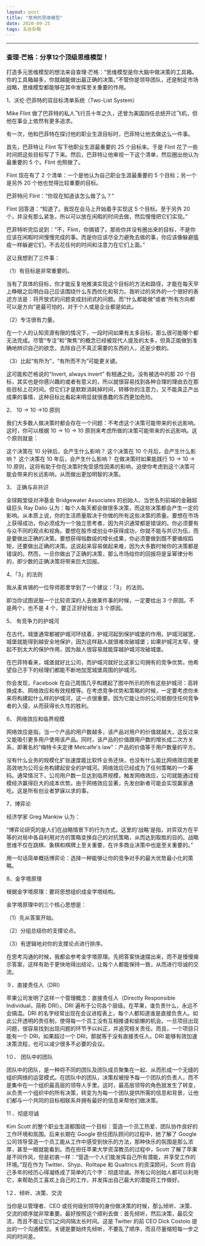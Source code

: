 ```yaml
---
layout: post
title: "常用的思维模型"
date: 2020-09-25 
tags: 五谷杂粮  
---
```


-------------

###  查理·芒格：分享12个顶级思维模型！

打造多元思维模型的想法来自查理·芒格：“思维模型是你大脑中做决策的工具箱。你的工具箱越多，你就越能做出最正确的决策。”不管你是领导团队，还是制定市场战略，思维模型都能够在其中发挥至关重要的作用。

1、沃伦·巴菲特的双目标清单系统（Two-List System）

Mike Flint 做了巴菲特的私人飞行员十年之久，还曾为美国四任总统开过飞机，但他在事业上依然有更多追求。

有一次，他和巴菲特在探讨他的职业生涯目标时，巴菲特让他去做这么一件事。

首先，巴菲特让 Flint 写下他职业生涯最重要的 25 个目标来。于是 Flint 花了一些时间把这些目标写了下来。然后，巴菲特让他审视一下这个清单，然后圈出他认为最重要的 5 个。Flint 也照做了。

Flint 现在有了 2 个清单：一个是他认为自己职业生涯最重要的 5 个目标；另一个是另外 20 个他也觉得比较重要的目标。

巴菲特问 Flint：“你现在知道该怎么做了么？”

Flint 回答道：“知道了。我现在会马上开始着手实现这 5 个目标。至于另外 20 个，并没有那么紧急，所以可以放在闲暇的时间去做，然后慢慢把它们实现。”

巴菲特听完后说到：“不，Flint，你搞错了。那些你并没有圈出来的目标，不是你应该在闲暇时间慢慢完成的事。而是你应该尽全力避免去做的事，你应该像躲避瘟疫一样躲避它们，不去花任何的时间和注意力在它们上面。”

这让我想到了三件事：

（1）有目标是非常重要的。

当有了具体的目标，你才能反复地推演实现这个目标的方法和路径，才能在每天早上睁眼之后明白自己应该围绕什么东西优化和努力。我听过的另外的一个很好的表述方法是：将开放式的问题变成封闭式的问题。而“什么都能做”或者“所有方向都可以是方向”是最可怕的，对于个人或是企业都是如此。

（2）专注很有力量。

在一个人的认知资源有限的情况下，一段时间如果有太多目标，那么很可能哪个都无法完成。尽管“专注”和“聚焦”的概念已经被现代人提及的太多，但真正能做到准确地辨识自己的欲念，去除自己不真正需要的东西的人，还是少数的。

（3）比起“有所为”，“有所而不为”可能更关键。

这可能和芒格说的“Invert, always invert” 有相通之处。没有被选中的那 20 个目标，其实也是你感兴趣的或者有意义的，所以就很容易找到各种合理的理由去在那些目标上花时间。但它们才是默默消耗掉时间，转移你的注意力，又不能真正产出成果的事情，这种目标比看起来明显就很愚蠢的东西更加危险。

2、 10 → 10 →10 原则

我们大多数人做决策时都会存在一个问题：不考虑这个决策可能带来的长远影响。这时，你可以根据 10 → 10 → 10 原则来考虑所做的决策可能带来的长远影响。这个原则就是：

这个决策在 10 分钟后，会产生什么影响？
这个决策在 10 个月后，会产生什么影响？
这个决策在 10 年后，会产生什么影响？
在做决策时如果能践行 10 → 10 → 10 原则，这将有助于你在决策时免受感性因素的影响，迫使你考虑到这个决策可能会带来的长远影响，从而做出更加明智的决策。

3、 正确与非共识

全球殿堂级对冲基金 Bridgewater Associates 的创始人、当世名列前端的金融超级巨头 Ray Dalio 认为：每个人每天都会做很多决策，而这些决策都会产生一定的影响。从本质上说，你的生活质量取决于你做的所有这些决策的质量。要想在市场上获得成功，你必须成为一个独立思考者，因为共识通常都是错误的。你必须要有与众不同的观点和视角。要想在股市或创业中获得成功，你就不能与共识为伍，而是要做出正确的决策。要想获得指数级的增长成果，你必须要做到既不要循规蹈矩，还要做出正确的决策。这说起来容易做起来难，因为大多数时候你的决策都是错误的。然而，一旦你做出了正确的决策，那么市场给你的回报将是呈幂律分布的，即少数的正确决策将带来巨大回报。

4、「3」的法则

我从麦肯锡的一位导师那里学到了一个建议：「3」 的法则。

即当你试图说服一个比较资深的人去做某件事的时候，一定要给出 3 个原因。不是两个，也不是 4 个，要正正好好给出 3 个原因。

5、 有竞争力的护城河

在古代，城堡通常都被护城河环绕着，护城河起到保护城堡的作用。护城河越宽，城堡就能得到越安全地保护，因为这样敌人就很难攻破城堡；如果护城河太窄，便起不到太大的保护作用，因为敌人很容易就能穿越护城河攻破城堡。

在巴菲特看来，城堡就好比公司，而护城河就好比这家公司拥有的竞争优势。他希望自己手下的经理们都能不断地加宽城堡周围的护城河。

你会发现，Facebook 在自己周围几乎构建起了图中所示的所有这些护城河：高转换成本、网络效应和有效规模等。在考虑竞争优势和策略的时候，一定要考虑你未来将构建起什么样的护城河，这一点很重要。因为它能让你的公司抵御住任何竞争者的入侵，从而获得长久性的胜利。

6、 网络效应和临界规模

网络效应是指，当一个产品的用户数越多，该产品对用户的价值就越大，这反过来又能吸引更多用户使用该产品。同时，该产品的价值跟用户数的增长成二次方关系，即著名的“梅特卡夫定律 Metcalfe's law”：产品的价值等于用户数量的平方。

没有什么业务的规模化扩张速度能比软件业务还快，也没有什么能比网络效应能更高效地为公司业务构建起安全的护城河。网络效应已经成为了任何策略的一个筹码。通常情况下，公司用户数一旦达到临界规模，触发网络效应，公司就能通过规模经济赢得巨大的成本优势。由于网络效应显著，先发创新者可能会实现赢家通吃。这是所有创业者梦寐以求的事。

7、博弈论

经济学家 Greg Mankiw 认为：

“博弈论研究的是人们在战略情景下的行为方式。这里的‘战略’是指，对弈双方在平等的对局中各自利用对方的策略变换自己的对抗策略，从而达到取胜的目的。战略思维不仅在跳棋、象棋和棋牌上至关重要，在许多商业决策中也是至关重要的。”

用一句话简单概括博弈论：选择一种能够让你的竞争对手的最大优势最小化的策略。

8、金字塔原理

根据金字塔原理：要将思想组织成金字塔结构。

金字塔原理中的三个核心思想是：

（1）先从答案开始。

（2）分组总结你的支撑论点。

（3）有逻辑地对你的支撑论点进行排序。

在思考沟通的时候，我都会参考金字塔原理。先把答案快速摆出来，而不是慢慢揭示答案，这样有助于更快地得出结论，让每个人都能保持一致，从而进行坦诚的交流。

９、直接责任人（DRI）

苹果公司发明了这样一个管理概念：直接责任人（Directly Responsible Individual，简称 DRI）。DRI 遍布于公司各个层级。在苹果，谁负责什么，永远不会搞混。DRI 的名字经常出现在会议进程表上，每个人都知道谁是直接负责人。如此公开透明的责任制，使得每一个员工没有互相推诿和偷懒的机会。一旦项目出现问题，很容易找到出现问题的环节予以纠正，并追究相关责任。而且，一个项目只能有一个 DRI，如果超过一个 DRI，那就等于没有直接责任人。DRI 能够有效加速决策流程，也可以减少很多不必要的会议。

1０、 团队中的团队

团队中的团队，是一种将不同的团队及团队成员聚集在一起、从而形成一个无缝的组织网络的运营模式。在团队中的团队，决策权被授予每一个团队的负责人，而不是集中在一个组织最高层的领导人手里。这时，最高层领导的角色就发生了转变，从负责一个组织中的所有决策，转变为为每一个团队提供所需的信息和背景，让他们都与一个共同的目标相联系并拥有最好的信息来帮他们做决策。

11 、彻底坦诚

Kim Scott 的整个职业生涯都围绕一个目标：营造一个员工热爱、团队协作良好的工作环境和氛围。后来长期在 Google 担任团队顾问的过程中，她了解了 Google 公司领导营造一个员工能从工作中感受到快乐的方法，那种快乐的氛围是那么浓厚，甚至一眼就能看到。而在担任苹果大学资深教员的过程中，Scott 了解了苹果是不同作风，但是初衷一样：“营造一个人们能发挥自己所有潜能，并享受工作的环境。”现在作为 Twitter、Shyp、Rolltape 和 Qualtrics 的资深顾问，Scott 将自己多年的经历心得凝练成了简单的几个字：彻底坦诚。所有公司创始人都可以利用它，来帮助员工喜欢上自己的工作，并发挥出自己最大的潜能将工作做好。

1２、倾听、决策、交流

当你是以管理者、CEO 或任何级别领导的身份做决策的时候，那么倾听、决策、交流的顺序就非常重要。最好按照这个顺利去做：首先倾听，然后决策，最后交流，而且不能让它们之间间隔太长时间。这是 Twitter 的前 CEO Dick Costolo 提出的一个沟通模型。关键是要始终先倾听，不要乱了顺序，而且尽量缩短每一步之间的时间差。
